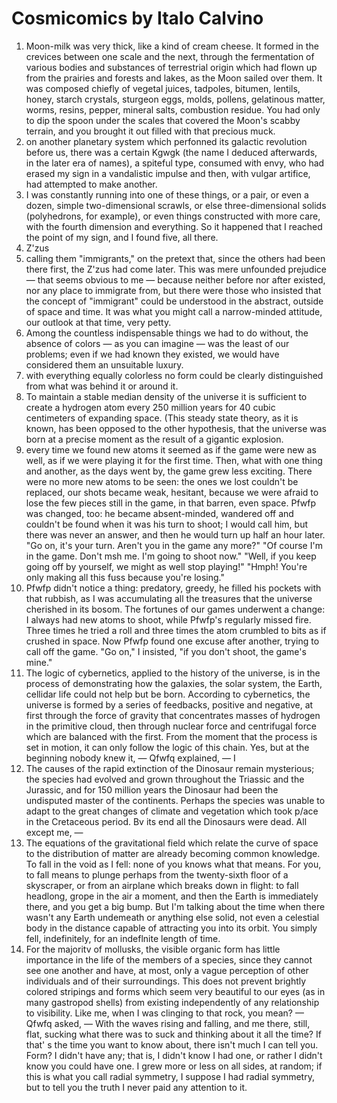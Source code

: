 # Cosmicomics by Italo Calvino

1. Moon-milk was very thick, like a kind of cream cheese. It formed in the crevices between one scale and the next, through the fermentation of various bodies and substances of terrestrial origin which had flown up from the prairies and forests and lakes, as the Moon sailed over them. It was composed chiefly of vegetal juices, tadpoles, bitumen, lentils, honey, starch  crystals,  sturgeon  eggs,  molds, pollens, gelatinous matter, worms, resins, pepper, mineral salts, combustion residue. You had only to dip the spoon under the scales that covered the Moon's scabby terrain, and you brought it out filled with that precious muck.
2. on another planetary system which perfonned its galactic revolution before us, there was a certain Kgwgk (the name I deduced afterwards, in the later era of names), a spiteful type, consumed with envy, who had erased my sign in a vandalistic impulse and then, with vulgar artifice, had attempted to make another.
3. I was constantly running into one of these things, or a pair, or even a dozen, simple two-dimensional scrawls, or else three-dimensional solids (polyhedrons, for example), or even things constructed with more care, with the fourth dimension and everything. So it happened that I reached the point of my sign, and I found five, all there.
4. Z'zus
5. calling them "immigrants," on the pretext that, since the others had been there first, the Z'zus had come later. This was mere unfounded prejudice — that seems obvious to me — because neither before nor after existed, nor any place to immigrate from, but there were those who insisted that the concept of "immigrant" could be understood in the abstract, outside of space and time. It was what you might call a narrow-minded attitude, our outlook at that time, very petty.
6. Among the countless indispensable things we had to do without, the absence of colors — as you can imagine — was the least of our problems; even if we had known they existed, we would have considered them an unsuitable luxury.
7. with everything equally colorless no form could be clearly distinguished from what was behind it or around it.
8. To maintain a stable median density of the universe it is sufficient to create a hydrogen atom every 250 million years for 40 cubic centimeters of expanding space. (This steady state theory, as it is known, has been opposed to the other hypothesis, that the universe was born at a precise moment as the result of a gigantic explosion.
9. every time we found new atoms it seemed as if the game were new as well, as if we were playing it for the first time. Then, what with one thing and another, as the days went by, the game grew less exciting. There were no more new atoms to be seen: the ones we lost couldn't be replaced, our shots became weak, hesitant, because we were afraid to lose the few pieces still in the game, in that barren, even space. Pfwfp was changed, too: he became absent-minded, wandered off and couldn't be found when it was his turn to shoot; I would call him, but there was never an answer, and then he would turn up half an hour later. "Go on, it's your turn. Aren't you in the game any more?" "Of course I'm in the game. Don't msh me. I'm going to shoot now." "Well, if you keep going off by yourself, we might as well stop playing!" "Hmph! You're only making all this fuss because you're losing."
10. Pfwfp didn't notice a thing: predatory, greedy, he filled his pockets with that rubbish, as I was accumulating all the treasures that the universe cherished in its bosom. The fortunes of our games underwent a change: I always had new atoms to shoot, while Pfwfp's regularly missed fire. Three times he tried a roll and three times the atom crumbled to bits as if crushed in space. Now Pfwfp found one excuse after another, trying to call off the game. "Go on," I insisted, "if you don't shoot, the game's mine."
11. The logic of cybernetics, applied to the history of the universe, is in the process of demonstrating how the galaxies, the solar system, the Earth, cellidar life could not help but be born. According to cybernetics, the universe is formed by a series of feedbacks, positive and negative, at first through the force of gravity that concentrates masses of hydrogen in the primitive cloud, then through nuclear force and centrifugal force which are balanced with the first. From the moment that the process is set in motion, it can only follow the logic of this chain. Yes, but at the beginning nobody knew it, — Qfwfq explained, — I
12. The causes of the rapid extinction of the Dinosaur remain mysterious; the species had evolved and grown throughout the Triassic and the Jurassic, and for 150 million years the Dinosaur had been the undisputed master of the continents. Perhaps the species was unable to adapt to the great changes of climate and vegetation which took p/ace in the Cretaceous period. Bv its end all the Dinosaurs were dead. All except me, —
13. The equations of the gravitational field which relate the curve of space to the distribution of matter are already becoming common knowledge. To fall in the void as I fell: none of you knows what that means. For you, to fall means to plunge perhaps from the twenty-sixth floor of a skyscraper, or from an airplane which breaks down in flight: to fall headlong, grope in the air a moment, and then the Earth is immediately there, and you get a big bump. But I'm talking about the time when there wasn't any Earth undemeath or anything else solid, not even a celestial body in the distance capable of attracting you into its orbit. You simply fell, indefinitely, for an indeflnite length of time.
14. For the majoritv of mollusks, the visible organic form has little importance in the life of the members of a species, since they cannot see one another and have, at most, only a vague perception of other individuals and of their surroundings. This does not prevent brightly colored stripings and forms which seem very beautiful to our eyes (as in many gastropod shells) from existing independently of any relationship to visibility. Like me, when I was clinging to that rock, you mean? — Qfwfq asked, — With the waves rising and falling, and me there, still, flat, sucking what there was to suck and thinking about it all the time? If that' s the time you want to know about, there isn't much I can tell you. Form? I didn't have any; that is, I didn't know I had one, or rather I didn't know you could have one. I grew more or less on all sides, at random; if this is what you call radial symmetry, I suppose I had radial symmetry, but to tell you the truth I never paid any attention to it.

